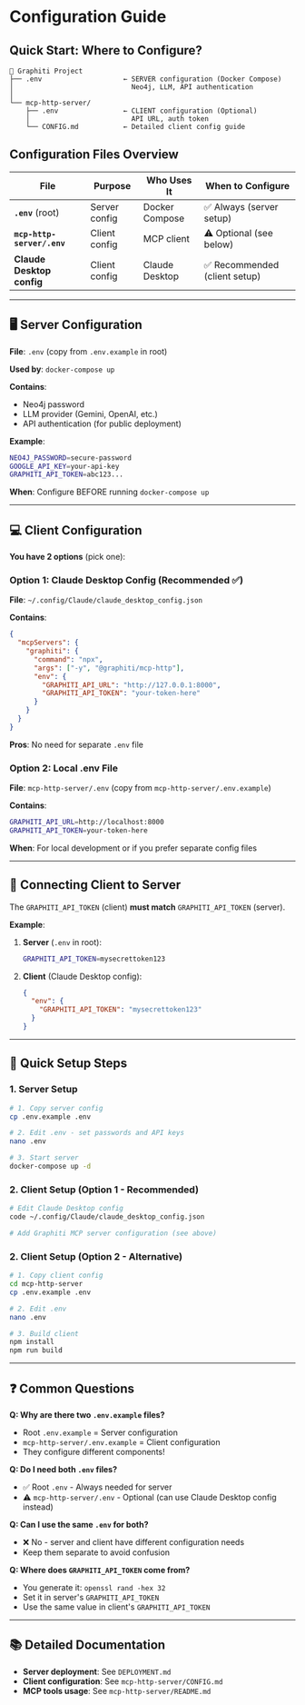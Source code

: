 # Configuration Guide

## Quick Start: Where to Configure?

```
📁 Graphiti Project
├── .env                    ← SERVER configuration (Docker Compose)
│                             Neo4j, LLM, API authentication
│
└── mcp-http-server/
    ├── .env                ← CLIENT configuration (Optional)
    │                         API URL, auth token
    └── CONFIG.md           ← Detailed client config guide
```

## Configuration Files Overview

| File | Purpose | Who Uses It | When to Configure |
|------|---------|-------------|-------------------|
| **`.env`** (root) | Server config | Docker Compose | ✅ Always (server setup) |
| **`mcp-http-server/.env`** | Client config | MCP client | ⚠️ Optional (see below) |
| **Claude Desktop config** | Client config | Claude Desktop | ✅ Recommended (client setup) |

---

## 🖥️ Server Configuration

**File**: `.env` (copy from `.env.example` in root)

**Used by**: `docker-compose up`

**Contains**:
- Neo4j password
- LLM provider (Gemini, OpenAI, etc.)
- API authentication (for public deployment)

**Example**:
```bash
NEO4J_PASSWORD=secure-password
GOOGLE_API_KEY=your-api-key
GRAPHITI_API_TOKEN=abc123...
```

**When**: Configure BEFORE running `docker-compose up`

---

## 💻 Client Configuration

**You have 2 options** (pick one):

### Option 1: Claude Desktop Config (Recommended ✅)

**File**: `~/.config/Claude/claude_desktop_config.json`

**Contains**:
```json
{
  "mcpServers": {
    "graphiti": {
      "command": "npx",
      "args": ["-y", "@graphiti/mcp-http"],
      "env": {
        "GRAPHITI_API_URL": "http://127.0.0.1:8000",
        "GRAPHITI_API_TOKEN": "your-token-here"
      }
    }
  }
}
```

**Pros**: No need for separate `.env` file

### Option 2: Local .env File

**File**: `mcp-http-server/.env` (copy from `mcp-http-server/.env.example`)

**Contains**:
```bash
GRAPHITI_API_URL=http://localhost:8000
GRAPHITI_API_TOKEN=your-token-here
```

**When**: For local development or if you prefer separate config files

---

## 🔗 Connecting Client to Server

The `GRAPHITI_API_TOKEN` (client) **must match** `GRAPHITI_API_TOKEN` (server).

**Example**:

1. **Server** (`.env` in root):
   ```bash
   GRAPHITI_API_TOKEN=mysecrettoken123
   ```

2. **Client** (Claude Desktop config):
   ```json
   {
     "env": {
       "GRAPHITI_API_TOKEN": "mysecrettoken123"
     }
   }
   ```

---

## 🚀 Quick Setup Steps

### 1. Server Setup
```bash
# 1. Copy server config
cp .env.example .env

# 2. Edit .env - set passwords and API keys
nano .env

# 3. Start server
docker-compose up -d
```

### 2. Client Setup (Option 1 - Recommended)
```bash
# Edit Claude Desktop config
code ~/.config/Claude/claude_desktop_config.json

# Add Graphiti MCP server configuration (see above)
```

### 2. Client Setup (Option 2 - Alternative)
```bash
# 1. Copy client config
cd mcp-http-server
cp .env.example .env

# 2. Edit .env
nano .env

# 3. Build client
npm install
npm run build
```

---

## ❓ Common Questions

**Q: Why are there two `.env.example` files?**
- Root `.env.example` = Server configuration
- `mcp-http-server/.env.example` = Client configuration
- They configure different components!

**Q: Do I need both `.env` files?**
- ✅ Root `.env` - Always needed for server
- ⚠️ `mcp-http-server/.env` - Optional (can use Claude Desktop config instead)

**Q: Can I use the same `.env` for both?**
- ❌ No - server and client have different configuration needs
- Keep them separate to avoid confusion

**Q: Where does `GRAPHITI_API_TOKEN` come from?**
- You generate it: `openssl rand -hex 32`
- Set it in server's `GRAPHITI_API_TOKEN`
- Use the same value in client's `GRAPHITI_API_TOKEN`

---

## 📚 Detailed Documentation

- **Server deployment**: See `DEPLOYMENT.md`
- **Client configuration**: See `mcp-http-server/CONFIG.md`
- **MCP tools usage**: See `mcp-http-server/README.md`
